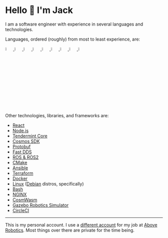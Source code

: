 # Hello 👋 I'm Jack

I am a software engineer with experience in several languages and technologies. 

Languages, ordered (roughly) from most to least experience, are:

<p align="left">
<!--   <img src="https://upload.wikimedia.org/wikipedia/commons/thumb/1/18/ISO_C%2B%2B_Logo.svg/1280px-ISO_C%2B%2B_Logo.svg.png" width=5%/> -->
  <a href="https://isocpp.org/" target="_blank" rel="noreferrer">
    <img src="https://raw.githubusercontent.com/danielcranney/readme-generator/main/public/icons/skills/cplusplus-colored.svg" width=5% alt="C++"/>
  </a>
  <a href="https://www.python.org/" target="_blank" rel="noreferrer">
    <img src="https://raw.githubusercontent.com/danielcranney/readme-generator/main/public/icons/skills/python-colored.svg" width=5% alt="Python"/>
  </a>
  <a href="https://en.wikipedia.org/wiki/C_(programming_language)" target="_blank" rel="noreferrer">
    <img src="https://raw.githubusercontent.com/danielcranney/readme-generator/main/public/icons/skills/c-colored.svg" width=5% alt="C"/>
  </a>
<!--   <img src="https://upload.wikimedia.org/wikipedia/commons/1/19/C_Logo.png" width=5%/> -->
  <a href="https://www.typescriptlang.org/" target="_blank" rel="noreferrer">
    <img src="https://raw.githubusercontent.com/danielcranney/readme-generator/main/public/icons/skills/typescript-colored.svg" width=5% alt="TypeScript"/>
  </a>
  <a href="https://262.ecma-international.org/13.0/" target="_blank" rel="noreferrer">
    <img src="https://raw.githubusercontent.com/danielcranney/readme-generator/main/public/icons/skills/javascript-colored.svg" width=5% alt="JavaScript"/>
  </a>
  <a href="https://go.dev/doc/" target="_blank" rel="noreferrer">
    <img src="https://raw.githubusercontent.com/danielcranney/readme-generator/main/public/icons/skills/go-colored.svg" width=5% alt="Go"/>
  </a>
  <a href="https://www.rust-lang.org/" target="_blank" rel="noreferrer">
    <img src="https://raw.githubusercontent.com/danielcranney/readme-generator/main/public/icons/skills/rust-colored.svg" width=5% alt="Rust"/>
  </a>
  <a href="https://html.spec.whatwg.org/" target="_blank" rel="noreferrer">
    <img src="https://raw.githubusercontent.com/danielcranney/readme-generator/main/public/icons/skills/html5-colored.svg" width=5% alt="HTML"/>
  </a>
  <a href="https://www.w3.org/Style/CSS/Overview.en.html" target="_blank" rel="noreferrer">
    <img src="https://raw.githubusercontent.com/danielcranney/readme-generator/main/public/icons/skills/css3-colored.svg" width=5% alt="CSS"/>
  </a>
</p>

Other technologies, libraries, and frameworks are:

- [React](https://reactjs.org/)
- [Node.js](https://nodejs.org/en/)
- [Tendermint Core](https://tendermint.com/core/)
- [Cosmos SDK](https://v1.cosmos.network/sdk)
- [Protobuf](https://developers.google.com/protocol-buffers)
- [Fast DDS](https://www.eprosima.com/index.php/products-all/eprosima-fast-dds)
- [ROS & ROS2](https://www.ros.org/)
- [CMake](https://cmake.org/)
- [Ansible](https://www.ansible.com/)
- [Terraform](https://www.terraform.io/)
- [Docker](https://www.docker.com/)
- [Linux](https://www.linux.org/) ([Debian](https://www.debian.org/) distros, specifically)
- [Bash](https://www.gnu.org/software/bash/)
- [NGINX](https://www.nginx.com/)
- [CosmWasm](https://cosmwasm.com/)
- [Gazebo Robotics Simulator](https://gazebosim.org/home)
- [CircleCI](https://circleci.com/)

---

This is my personal account. I use a [different account](https://github.com/Jack-Above) for my job at [Above Robotics](https://github.com/AboveRobotics). Most things over there are private for the time being.

<!--b>My GitHub Stats</b-->

<!--a href="http://www.github.com/jallen-cse">
  <img src="https://github-readme-stats.vercel.app/api?username=jallen-cse&show_icons=true&hide=&count_private=true&title_color=facc15&text_color=ffffff&icon_color=facc15&bg_color=1c1917&hide_border=true&show_icons=true" alt="jallen-cse's GitHub Stats" />
</a-->

<!--a href="http://www.github.com/jallen-cse">
  <img src="https://github-readme-stats.vercel.app/api?username=Jack-Above&show_icons=true&hide=&count_private=true&title_color=facc15&text_color=ffffff&icon_color=facc15&bg_color=1c1917&hide_border=true&show_icons=true" alt="Jack-Above's GitHub Stats" />
</a-->

